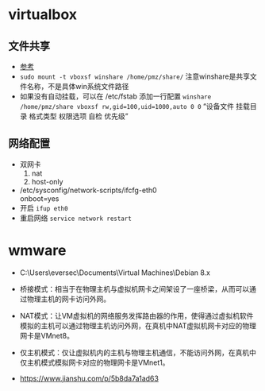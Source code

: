 # virtualbox
## 文件共享
- [参考](http://www.cnblogs.com/xing901022/p/5774677.html)
- `sudo mount -t vboxsf winshare /home/pmz/share/` 注意winshare是共享文件名称，不是具体win系统文件路径
- 如果没有自动挂载，可以在 /etc/fstab 添加一行配置
`winshare /home/pmz/share vboxsf rw,gid=100,uid=1000,auto 0 0`
“设备文件 挂载目录 格式类型 权限选项 自检 优先级”
## 网络配置
* 双网卡 
   1. nat
   2. host-only
* /etc/sysconfig/network-scripts/ifcfg-eth0  
onboot=yes
* 开启 `ifup eth0`
* 重启网络 `service network restart`


# wmware
* C:\Users\eversec\Documents\Virtual Machines\Debian 8.x

* 桥接模式：相当于在物理主机与虚拟机网卡之间架设了一座桥梁，从而可以通过物理主机的网卡访问外网。

* NAT模式：让VM虚拟机的网络服务发挥路由器的作用，使得通过虚拟机软件模拟的主机可以通过物理主机访问外网，在真机中NAT虚拟机网卡对应的物理网卡是VMnet8。

* 仅主机模式：仅让虚拟机内的主机与物理主机通信，不能访问外网，在真机中仅主机模式模拟网卡对应的物理网卡是VMnet1。

* https://www.jianshu.com/p/5b8da7a1ad63

